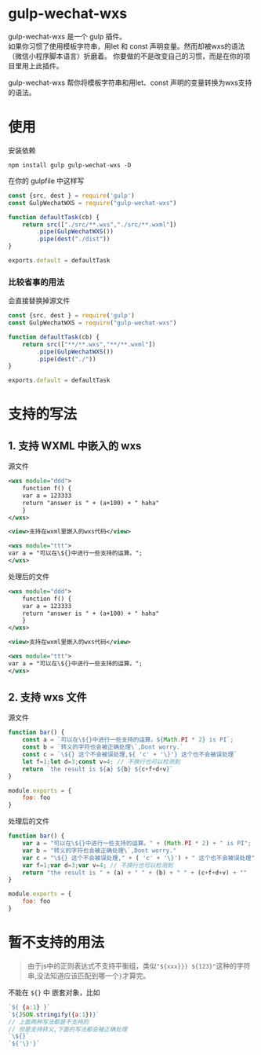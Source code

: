#  gulp-wechat-wxs
gulp-wechat-wxs 是一个 gulp 插件。  
如果你习惯了使用模板字符串，用let 和 const 声明变量。然而却被wxs的语法（微信小程序脚本语言）折磨着。
你要做的不是改变自己的习惯，而是在你的项目里用上此插件。

gulp-wechat-wxs 帮你将模板字符串和用let、const 声明的变量转换为wxs支持的语法。

# 使用
安装依赖
```shell
npm install gulp gulp-wechat-wxs -D
```
在你的 gulpfile 中这样写
```javascript
const {src, dest } = require('gulp')
const GulpWechatWXS = require("gulp-wechat-wxs")

function defaultTask(cb) {
    return src(["./src/**.wxs","./src/**.wxml"])
        .pipe(GulpWechatWXS())
        .pipe(dest("./dist"))
}

exports.default = defaultTask
```

### 比较省事的用法
会直接替换掉源文件

```javascript
const {src, dest } = require('gulp')
const GulpWechatWXS = require("gulp-wechat-wxs")

function defaultTask(cb) {
    return src(["**/**.wxs","**/**.wxml"])
        .pipe(GulpWechatWXS())
        .pipe(dest("./"))
}

exports.default = defaultTask
```

# 支持的写法
## 1. 支持 WXML 中嵌入的 wxs
源文件
```xml
<wxs module="ddd">
    function f() {
    var a = 123333
    return "answer is " + (a+100) + " haha"
    }
</wxs>

<view>支持在wxml里嵌入的wxs代码</view>

<wxs module="ttt">
var a = "可以在\${}中进行一些支持的运算。";
</wxs>
```
处理后的文件
```xml
<wxs module="ddd">
    function f() {
    var a = 123333
    return "answer is " + (a+100) + " haha"
    }
</wxs>

<view>支持在wxml里嵌入的wxs代码</view>

<wxs module="ttt">
var a = "可以在\${}中进行一些支持的运算。";
</wxs>
```
## 2. 支持 wxs 文件
源文件
```javascript
function bar() {
    const a = `可以在\${}中进行一些支持的运算。${Math.PI * 2} is PI`;
    const b = `转义的字符也会被正确处理\`,Dont worry.`
    const c = `\${} 这个不会被误处理,${ 'c' + '\}'} 这个也不会被误处理`
    let f=1;let d=3;const v=4; // 不换行也可以检测到
    return `the result is ${a} ${b} ${c+f+d+v}`
}

module.exports = {
    foo: foo
}
```
处理后的文件
```javascript
function bar() {
    var a = "可以在\${}中进行一些支持的运算。" + (Math.PI * 2) + " is PI";
    var b = "转义的字符也会被正确处理\`,Dont worry."
    var c = "\${} 这个不会被误处理," + ( 'c' + '\}') + " 这个也不会被误处理"
    var f=1;var d=3;var v=4; // 不换行也可以检测到
    return "the result is " + (a) + " " + (b) + " " + (c+f+d+v) + ""
}

module.exports = {
    foo: foo
}
```

# 暂不支持的用法
> 由于js中的正则表达式不支持平衡组，类似`"${xxx}}} ${123}"`这种的字符串,没法知道应该匹配到哪一个`}`才算完。

不能在 `${}` 中 嵌套对象，比如
```javascript
`${ {a:1} }`
`${JSON.stringify({a:1})}`
// 上面两种写法都是不支持的
// 但是支持转义,下面的写法都会被正确处理
`\${}`
`${'\}'}`
```
